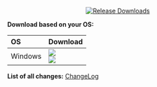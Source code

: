 <div align=center>

[![Release Downloads](https://img.shields.io/github/downloads/neovoe/ForkFC/vVERSION/total?style=flat-square&logo=github)](https://img.shields.io/github/downloads/neovoe/ForkFC/vVERSION/)

</div>

**Download based on your OS:**

<div align=left>
<table>
    <thead align=left>
        <tr>
            <th>OS</th>
            <th>Download</th>
        </tr>
    </thead>
    <tbody align=left>
        <tr>
            <td>Windows</td>
            <td>
                <a href="https://github.com/neovoe/ForkFC/releases/download/vVERSION/ForkFC-VERSION-windows-amd64-setup.exe"><img src="https://img.shields.io/badge/Setup-x64-2d7d9a.svg?logo=windows"></a><br>
                <a href="https://github.com/neovoe/ForkFC/releases/download/vVERSION/ForkFC-VERSION-windows-amd64.zip"><img src="https://img.shields.io/badge/Portable-x64-67b7d1.svg?logo=windows"></a>
            </td>
        </tr>
    </tbody>
</table>


</div>

<div dir="ltr">

**List of all changes:** [ChangeLog](https://github.com/neovoe/ForkFC/blob/main/CHANGELOG.md)

</div>